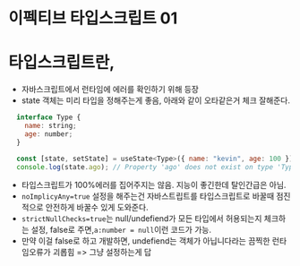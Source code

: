 # 이펙티브 타입스크립트 01

# 타입스크립트란, 
- 자바스크립트에서 런타임에 에러를 확인하기 위해 등장
- state 객체는 미리 타입을 정해주는게 좋음, 아래와 같이 오타같은거 체크 잘해준다.
```js
  interface Type {
    name: string;
    age: number;
  }

  const [state, setState] = useState<Type>({ name: "kevin", age: 100 });
  console.log(state.ago); // Property 'ago' does not exist on type 'Type'.
```
- 타입스크립트가 100%에러를 집어주지는 않음. 지능이 좋긴한데 탈인간급은 아님.
- ```noImplicyAny=true``` 설정을 해주는건 자바스트립트를 타입스크립트로 바꿀때 점진적으로 안전하게 바꿀수 있게 도와준다. 
- ```strictNullChecks=true```는 null/undefiend가 모든 타입에서 허용되는지 체크하는 설정, false로 주면,``` a:number = null ```이런 코드가 가능. 
- 만약 이걸 false로 하고 개발하면, undefiend는 객체가 아닙니다라는 끔찍한 런타임오류가 괴롭힘 => 그냥 설정하는게 답
